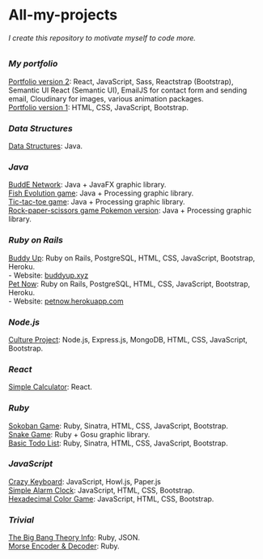 # All-my-projects

###### I create this repository to motivate myself to code more. ######

### ***My portfolio***
[Portfolio version 2](https://www.khoa165.com/): React, JavaScript, Sass, Reactstrap (Bootstrap), Semantic UI React (Semantic UI), EmailJS for contact form and sending email, Cloudinary for images, various animation packages. <br />
[Portfolio version 1](https://khoa165.github.io/portfolio-v1/): HTML, CSS, JavaScript, Bootstrap. <br />

### ***Data Structures***
[Data Structures](https://github.com/khoa165/data-structures): Java. <br />

### ***Java***
[BuddE Network](https://github.com/khoa165/BuddENetwork): Java + JavaFX graphic library. <br />
[Fish Evolution game](https://github.com/khoa165/fish-evolution): Java + Processing graphic library. <br />
[Tic-tac-toe game](https://github.com/khoa165/Tic-tac-toe): Java + Processing graphic library. <br />
[Rock-paper-scissors game Pokemon version](https://github.com/khoa165/pokemon-rock-paper-scissors): Java + Processing graphic library. <br />

### ***Ruby on Rails***
[Buddy Up](https://github.com/khoa165/buddyUp): Ruby on Rails, PostgreSQL, HTML, CSS, JavaScript, Bootstrap, Heroku. <br />
\- Website: [buddyup.xyz](https://github.com/khoa165/buddyUp) <br />
[Pet Now](https://github.com/khoa165/petNow): Ruby on Rails, PostgreSQL, HTML, CSS, JavaScript, Bootstrap, Heroku. <br />
\- Website: [petnow.herokuapp.com](http://petnow.herokuapp.com/) <br />

### ***Node.js***
[Culture Project](https://github.com/monica22schmidt/Culture-Project): Node.js, Express.js, MongoDB, HTML, CSS, JavaScript, Bootstrap. <br />

### ***React***
[Simple Calculator](https://github.com/khoa165/simple-calculator): React. <br />

### ***Ruby***
[Sokoban Game](https://github.com/khoa165/sokoban-themes): Ruby, Sinatra, HTML, CSS, JavaScript, Bootstrap. <br />
[Snake Game](https://github.com/khoa165/snake-game): Ruby + Gosu graphic library. <br />
[Basic Todo List](https://github.com/khoa165/personalized-todo-list): Ruby, Sinatra, HTML, CSS, JavaScript, Bootstrap. <br />

### ***JavaScript***
[Crazy Keyboard](https://github.com/khoa165/crazy-keyboard): JavaScript, Howl.js, Paper.js <br />
[Simple Alarm Clock](https://github.com/khoa165/alarm-clock-js): JavaScript, HTML, CSS, Bootstrap. <br />
[Hexadecimal Color Game](https://github.com/khoa165/rgb-color-game): JavaScript, HTML, CSS, Bootstrap. <br />

### ***Trivial***
[The Big Bang Theory Info](https://github.com/khoa165/the-big-bang-theory): Ruby, JSON. <br />
[Morse Encoder & Decoder](https://github.com/khoa165/morse-code-encoder-decoder): Ruby. <br />
